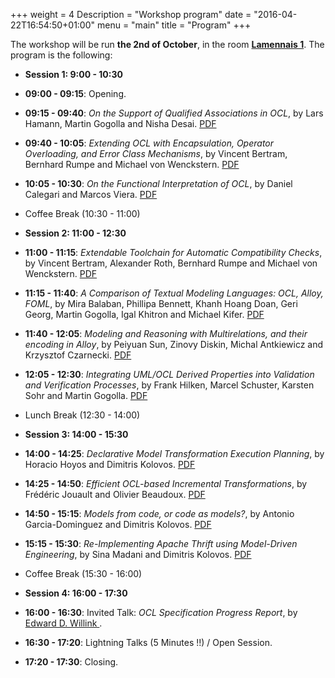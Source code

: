 +++
weight = 4
Description = "Workshop program"
date = "2016-04-22T16:54:50+01:00"
menu = "main"
title = "Program"
+++

The workshop will be run __the 2nd of October__, in the room [__Lamennais 1__](http://models2016.irisa.fr/wp-content/uploads/2015/09/rooms.png). The program is the following:

* __Session 1: 9:00 - 10:30__
 * __09:00 - 09:15__: Opening.
 * __09:15 - 09:40__: _On the Support of Qualified Associations in OCL_, by Lars Hamann, Martin Gogolla and Nisha Desai. [PDF](/2016/papers/OCL16_paper_8.pdf)
 * __09:40 - 10:05__: _Extending OCL with Encapsulation, Operator Overloading, and Error Class Mechanisms_, by Vincent Bertram, Bernhard Rumpe and Michael von Wenckstern. [PDF](/2016/papers/OCL16_paper_12.pdf) 
 * __10:05 - 10:30__: _On the Functional Interpretation of OCL_, by Daniel Calegari and Marcos Viera. [PDF](/2016/papers/OCL16_paper_2.pdf)

* Coffee Break (10:30 - 11:00)

* __Session 2: 11:00 - 12:30__
 * __11:00 - 11:15__: _Extendable Toolchain for Automatic Compatibility Checks_, by Vincent Bertram, Alexander Roth, Bernhard Rumpe and Michael von Wenckstern. [PDF](/2016/papers/OCL16_paper_11.pdf) 
 * __11:15 - 11:40__: _A Comparison of Textual Modeling Languages: OCL, Alloy, FOML_, by Mira Balaban, Phillipa Bennett, Khanh Hoang Doan, Geri Georg, Martin Gogolla, Igal Khitron and Michael Kifer. [PDF](/2016/papers/OCL16_paper_3.pdf)
 * __11:40 - 12:05__: _Modeling and Reasoning with Multirelations, and their encoding in Alloy_, by Peiyuan Sun, Zinovy Diskin, Michal Antkiewicz and Krzysztof Czarnecki. [PDF](/2016/papers/OCL16_paper_10.pdf)
 * __12:05 - 12:30__: _Integrating UML/OCL Derived Properties into Validation and Verification Processes_, by Frank Hilken, Marcel Schuster, Karsten Sohr and Martin Gogolla. [PDF](/2016/papers/OCL16_paper_5.pdf)

* Lunch Break (12:30 - 14:00)

* __Session 3: 14:00 - 15:30__
 * __14:00 - 14:25__: _Declarative Model Transformation Execution Planning_, by Horacio Hoyos and Dimitris Kolovos. [PDF](/2016/papers/OCL16_paper_6.pdf)
 * __14:25 - 14:50__: _Efficient OCL-based Incremental Transformations_, by Frédéric Jouault and Olivier Beaudoux. [PDF](/2016/papers/OCL16_paper_14.pdf)
 * __14:50 - 15:15__: _Models from code, or code as models?_, by Antonio Garcia-Dominguez and Dimitris Kolovos. [PDF](/2016/papers/OCL16_paper_4.pdf)
 * __15:15 - 15:30__: _Re-Implementing Apache Thrift using Model-Driven Engineering_, by Sina Madani and Dimitris Kolovos. [PDF](/2016/papers/OCL16_paper_7.pdf)

* Coffee Break (15:30 - 16:00)

* __Session 4: 16:00 - 17:30__
 * __16:00 - 16:30__: Invited Talk: _OCL Specification Progress Report_, by [Edward D. Willink ](https://uk.linkedin.com/in/ed-willink-369726).
 * __16:30 - 17:20__: Lightning Talks (5 Minutes !!) / Open Session.
 * __17:20 - 17:30__: Closing.
